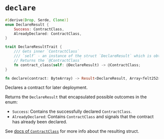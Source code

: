 # `declare`
```rust
#[derive(Drop, Serde, Clone)]
enum DeclareResult {
    Success: ContractClass,
    AlreadyDeclared: ContractClass,
}

trait DeclareResultTrait {
    /// Gets inner `ContractClass`
    /// `self` - an instance of the struct `DeclareResult` which is obtained by calling `declare`
    // Returns the `@ContractClass`
    fn contract_class(self: @DeclareResult) -> @ContractClass;
}

fn declare(contract: ByteArray) -> Result<DeclareResult, Array<felt252>>
```

Declares a contract for later deployment.

Returns the `DeclareResult` that encapsulated possible outcomes in the enum:
 - `Success`: Contains the successfully declared `ContractClass`.
 - `AlreadyDeclared`: Contains `ContractClass` and signals that the contract has already been declared.


See [docs of `ContractClass`](./contract_class.md) for more info about the resulting struct.
